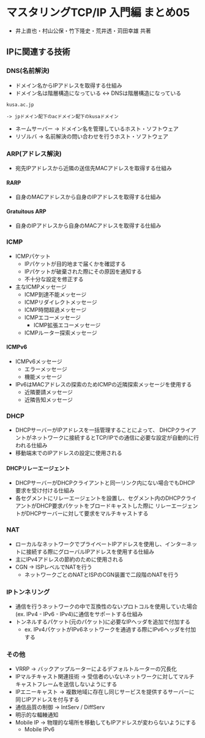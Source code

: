 # マスタリングTCP/IP 入門編 まとめ05
- 井上直也・村山公保・竹下隆史・荒井透・苅田幸雄 共著

## IPに関連する技術
### DNS(名前解決)
- ドメイン名からIPアドレスを取得する仕組み
- ドメイン名は階層構造になっている <-> DNSは階層構造になっている
```
kusa.ac.jp

-> jpドメイン配下のacドメイン配下のkusaドメイン
```
- ネームサーバー -> ドメイン名を管理しているホスト・ソフトウェア
- リゾルバ -> 名前解決の問い合わせを行うホスト・ソフトウェア

### ARP(アドレス解決)
- 宛先IPアドレスから近隣の送信先MACアドレスを取得する仕組み

#### RARP
- 自身のMACアドレスから自身のIPアドレスを取得する仕組み

#### Gratuitous ARP
- 自身のIPアドレスから自身のMACアドレスを取得する仕組み

### ICMP
- ICMPパケット
  - IPパケットが目的地まで届くかを確認する
  - IPパケットが破棄された際にその原因を通知する
  - 不十分な設定を修正する
- 主なICMPメッセージ
  - ICMP到達不能メッセージ
  - ICMPリダイレクトメッセージ
  - ICMP時間超過メッセージ
  - ICMPエコーメッセージ
    - ICMP拡張エコーメッセージ
  - ICMPルーター探索メッセージ

#### ICMPv6
- ICMPv6メッセージ
  - エラーメッセージ
  - 機能メッセージ
- IPv6はMACアドレスの探索のためICMPの近隣探索メッセージを使用する
  - 近隣要請メッセージ
  - 近隣告知メッセージ

### DHCP
- DHCPサーバーがIPアドレスを一括管理することによって、
DHCPクライアントがネットワークに接続するとTCP/IPでの通信に必要な設定が自動的に行われる仕組み
- 移動端末でのIPアドレスの設定に使用される

#### DHCPリレーエージェント
- DHCPサーバーがDHCPクライアントと同一リンク内にない場合でもDHCP要求を受け付ける仕組み
- 各セグメントにリレーエージェントを設置し、セグメント内のDHCPクライアントがDHCP要求パケットをブロードキャストした際に
リレーエージェントがDHCPサーバーに対して要求をマルチキャストする

### NAT
- ローカルなネットワークでプライベートIPアドレスを使用し、インターネットに接続する際にグローバルIPアドレスを使用する仕組み
- 主にIPv4アドレスの節約のために使用される
- CGN -> ISPレベルでNATを行う
  - ネットワークごとのNATとISPのCGN装置で二段階のNATを行う

### IPトンネリング
- 通信を行うネットワークの中で互換性のないプロトコルを使用していた場合(ex. IPv4 - IPv6 - IPv4)に通信をサポートする仕組み
- トンネルするパケット(元のパケット)に必要なIPヘッダを追加で付加する
  - ex. IPv4パケットがIPv6ネットワークを通過する際にIPv6ヘッダを付加する

### その他
- VRRP -> バックアップルーターによるデフォルトルーターの冗長化
- IPマルチキャスト関連技術 -> 受信者のいないネットワークに対してマルチキャストフレームを送信しないようにする
- IPエニーキャスト -> 複数地域に存在し同じサービスを提供するサーバーに同じIPアドレスを付与する
- 通信品質の制御 -> IntServ / DiffServ
- 明示的な輻輳通知
- Mobile IP -> 物理的な場所を移動してもIPアドレスが変わらないようにする
  - Mobile IPv6
